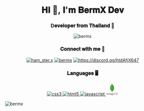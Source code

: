 <h1 align="center"> 𝐇𝐢 👋, 𝐈'𝐦 𝐁𝐞𝐫𝐦𝐗 𝐃𝐞𝐯</h1>
<h3 align="center"> D𝐞𝐯𝐞𝐥𝐨𝐩𝐞𝐫 𝐟𝐫𝐨𝐦 𝐓𝐡𝐚𝐢𝐥𝐚𝐧𝐝 💌 </h3>

<p align="center"> <img src="https://komarev.com/ghpvc/?username=bermx&label=Profile%20views&color=0e75b6&style=flat" alt="bermx" /> </p>

<h3 align="center">𝐂𝐨𝐧𝐧𝐞𝐜𝐭 𝐰𝐢𝐭𝐡 𝐦𝐞 💬</h3>
<p align="center">
<a href="https://instagram.com/ham_ster.x" target="blank"><img align="center" src="https://cdn.pixabay.com/photo/2021/07/27/08/20/instagram-icon-6496194_1280.png" alt="ham_ster.x" height="40" width="40" /></a>
<a href="https://www.youtube.com/@BermX42" target="blank"><img align="center" src="https://www.svgrepo.com/show/134513/youtube.svg" alt="bermx" height="30" width="40" /></a>
<a href="https://discord.gg/htdAfjX647" target="blank"><img align="center" src="https://cdn3.iconfinder.com/data/icons/popular-services-brands-vol-2/512/discord-512.png" alt="https://discord.gg/htdAfjX647" height="30" width="30" /></a>
</p>

<h3 align="center"> 𝐋𝐚𝐧𝐠𝐮𝐚𝐠𝐞𝐬 🖥 </h3>
<p align="center"> 
    <a href="https://www.w3schools.com/css/" target="_blank" rel="noreferrer"> <img src="https://media.discordapp.net/attachments/1019844485187899422/1097817622835363850/css-3.png" alt="css3" width="40" height="40"/> </a> 
    <a href="https://www.w3.org/html/" target="_blank" rel="noreferrer"> <img src="https://media.discordapp.net/attachments/1019844485187899422/1097817615130439771/html-5.png" alt="html5" width="40" height="40"/> </a> 
    <a href="https://developer.mozilla.org/en-US/docs/Web/JavaScript" target="_blank" rel="noreferrer"> <img src="https://media.discordapp.net/attachments/1019844485187899422/1097818197719253102/javascript.png" alt="javascript" width="40" height="40"/> </a> 
    <a href="https://www.mongodb.com/" target="_blank" rel="noreferrer"> <img src="https://raw.githubusercontent.com/devicons/devicon/master/icons/mongodb/mongodb-original-wordmark.svg" alt="mongodb" width="40" height="40"/> </a> 
</p>

<!-- <p><img align="center" src="https://github-readme-stats.vercel.app/api/top-langs?username=bermx&show_icons=true&locale=en&layout=compact" alt="bermx" /></p> -->


<p><img align="center" src="https://github-readme-streak-stats.herokuapp.com/?user=bermx&" alt="bermx" /></p>
